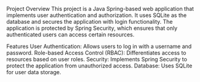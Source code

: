 Project Overview
This project is a Java Spring-based web application that implements user authentication and authorization. It uses SQLite as the database and secures the application with login functionality. 
The application is protected by Spring Security, which ensures that only authenticated users can access certain resources.

Features
User Authentication: Allows users to log in with a username and password.
Role-based Access Control (RBAC): Differentiates access to resources based on user roles.
Security: Implements Spring Security to protect the application from unauthorized access.
Database: Uses SQLite for user data storage.
